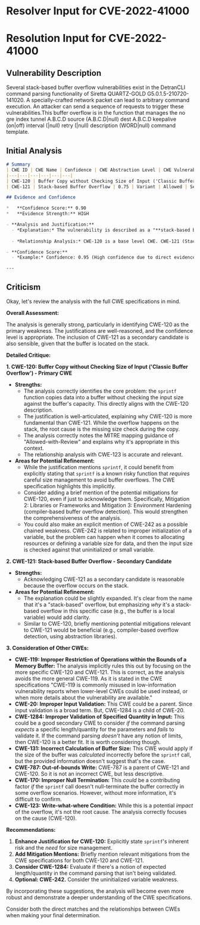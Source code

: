 # Resolver Input for CVE-2022-41000

# Resolution Input for CVE-2022-41000

## Vulnerability Description
Several stack-based buffer overflow vulnerabilities exist in the DetranCLI command parsing functionality of Siretta QUARTZ-GOLD G5.0.1.5-210720-141020. A specially-crafted network packet can lead to arbitrary command execution. An attacker can send a sequence of requests to trigger these vulnerabilities.This buffer overflow is in the function that manages the no gre index tunnel A.B.C.D source (A.B.C.D|null) dest A.B.C.D keepalive (on|off) interval (|null) retry (|null) description (WORD|null) command template.

## Initial Analysis
```markdown
# Summary
| CWE ID | CWE Name | Confidence | CWE Abstraction Level | CWE Vulnerability Mapping Label | CWE-Vulnerability Mapping Notes |
|---|---|---|---|---|---|
| CWE-120 | Buffer Copy without Checking Size of Input ('Classic Buffer Overflow') | 0.95 | Base | Allowed-with-Review | Primary CWE |
| CWE-121 | Stack-based Buffer Overflow | 0.75 | Variant | Allowed | Secondary Candidate |

## Evidence and Confidence

*   **Confidence Score:** 0.90
*   **Evidence Strength:** HIGH

- **Analysis and Justification:**  
  - *Explanation:* The vulnerability is described as a "**stack-based buffer overflow**" in the DetranCLI command parsing functionality. The root cause is the use of `sprintf` with unchecked input sizes, where the size of the `command_parameter_X` is not checked against the size of `stack_buffer`. This directly matches the description of CWE-120 (Buffer Copy without Checking Size of Input). While CWE-121 (Stack-based Buffer Overflow) is also relevant, CWE-120 captures the fundamental issue of missing size validation during the buffer copy operation using `sprintf`. The CVE Reference Links Content Summary explicitly states that the size of input is not checked, which is the key characteristic of CWE-120. Although the overflow occurs on the stack, the lack of input size checking during the copy operation is the primary weakness. The MITRE mapping guidance for CWE-120 indicates that it is ALLOWED-WITH-REVIEW, emphasizing that it is appropriate for buffer copy operations where there is no "Checking [the] Size of Input".
  
  - *Relationship Analysis:* CWE-120 is a base level CWE. CWE-121 (Stack-based Buffer Overflow) is a variant of buffer overflow, specifying where the buffer is located (on the stack). CWE-120 CanPrecede CWE-123 (Write-what-where Condition).

- **Confidence Score:**  
  - *Example:* Confidence: 0.95 (High confidence due to direct evidence from the vulnerability description and CVE reference materials, combined with the retriever results.)

---
```

## Criticism
Okay, let's review the analysis with the full CWE specifications in mind.

**Overall Assessment:**

The analysis is generally strong, particularly in identifying CWE-120 as the primary weakness. The justifications are well-reasoned, and the confidence level is appropriate. The inclusion of CWE-121 as a secondary candidate is also sensible, given that the buffer is located on the stack.

**Detailed Critique:**

**1. CWE-120: Buffer Copy without Checking Size of Input ('Classic Buffer Overflow') - Primary CWE**

*   **Strengths:**
    *   The analysis correctly identifies the core problem: the `sprintf` function copies data into a buffer without checking the input size against the buffer's capacity.  This directly aligns with the CWE-120 description.
    *   The justification is well-articulated, explaining why CWE-120 is more fundamental than CWE-121.  While the overflow happens on the stack, the root cause is the missing size check during the copy.
    *   The analysis correctly notes the MITRE mapping guidance of "Allowed-with-Review" and explains why it's appropriate in this context.
    *   The relationship analysis with CWE-123 is accurate and relevant.
*   **Areas for Potential Refinement:**
    *   While the justification mentions `sprintf`, it could benefit from explicitly stating that `sprintf` is a known risky function that *requires* careful size management to avoid buffer overflows.  The CWE specification highlights this implicitly.
    *   Consider adding a brief mention of the potential mitigations for CWE-120, even if just to acknowledge them.  Specifically, Mitigation 2: Libraries or Frameworks and Mitigation 3: Environment Hardening (compiler-based buffer overflow detection). This would strengthen the comprehensiveness of the analysis.
    *   You could also make an explicit mention of CWE-242 as a possible chained weakness. CWE-242 is related to improper initialization of a variable, but the problem can happen when it comes to allocating resources or defining a variable size for data, and then the input size is checked against that uninitialized or small variable.

**2. CWE-121: Stack-based Buffer Overflow - Secondary Candidate**

*   **Strengths:**
    *   Acknowledging CWE-121 as a secondary candidate is reasonable because the overflow occurs on the stack.
*   **Areas for Potential Refinement:**
    *   The explanation could be slightly expanded.  It's clear from the name that it's a "stack-based" overflow, but emphasizing *why* it's a stack-based overflow in this specific case (e.g., the buffer is a local variable) would add clarity.
    *   Similar to CWE-120, briefly mentioning potential mitigations relevant to CWE-121 would be beneficial (e.g., compiler-based overflow detection, using abstraction libraries).

**3. Consideration of Other CWEs:**

*   **CWE-119: Improper Restriction of Operations within the Bounds of a Memory Buffer:** The analysis implicitly rules this out by focusing on the more specific CWE-120 and CWE-121. This is correct, as the analysis avoids the more general CWE-119. As it is stated in the CWE specifications "CWE-119 is commonly misused in low-information vulnerability reports when lower-level CWEs could be used instead, or when more details about the vulnerability are available."
*   **CWE-20: Improper Input Validation:**  This CWE could be a parent. Since input validation is a broad term. But, CWE-1284 is a child of CWE-20.
*   **CWE-1284: Improper Validation of Specified Quantity in Input:** This could be a good secondary CWE to consider *if* the command parsing *expects* a specific length/quantity for the parameters and *fails* to validate it.  If the command parsing *doesn't* have any notion of limits, then CWE-120 is a better fit. It is worth considering though.
*   **CWE-131: Incorrect Calculation of Buffer Size:** This CWE would apply if the size of the buffer was *calculated* incorrectly before the `sprintf` call, but the provided information doesn't suggest that's the case.
*   **CWE-787: Out-of-bounds Write:** CWE-787 is a parent of CWE-121 and CWE-120. So it is not an incorrect CWE, but less descriptive.
*   **CWE-170: Improper Null Termination:**  This *could* be a contributing factor *if* the `sprintf` call doesn't null-terminate the buffer correctly in some overflow scenarios.  However, without more information, it's difficult to confirm.
*   **CWE-123: Write-what-where Condition:** While this is a potential *impact* of the overflow, it's not the root cause. The analysis correctly focuses on the cause (CWE-120).

**Recommendations:**

1.  **Enhance Justification for CWE-120:**  Explicitly state `sprintf`'s inherent risk and the *need* for size management.
2.  **Add Mitigation Mentions:**  Briefly mention relevant mitigations from the CWE specifications for both CWE-120 and CWE-121.
3.  **Consider CWE-1284:** Evaluate if there's a notion of expected length/quantity in the command parsing that isn't being validated.
4.  **Optional: CWE-242.** Consider the uninitialized variable weakness.

By incorporating these suggestions, the analysis will become even more robust and demonstrate a deeper understanding of the CWE specifications.

Consider both the direct matches and the relationships between CWEs
when making your final determination.
        